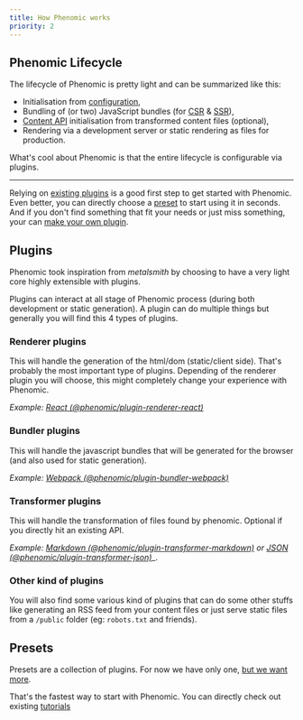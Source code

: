 ```yaml
---
title: How Phenomic works
priority: 2
---
```


## Phenomic Lifecycle

The lifecycle of Phenomic is pretty light and can be summarized like this:

- Initialisation from [configuration](./configuration.md),
- Bundling of (or two) JavaScript bundles (for [CSR](./faq.md#what-is-csr) &
  [SSR](./faq.md#what-is-ssr)),
- [Content API](./api.md) initialisation from transformed content files
  (optional),
- Rendering via a development server or static rendering as files for
  production.

What's cool about Phenomic is that the entire lifecycle is configurable via
plugins.

---

Relying on [existing plugins](https://phenomic.io/en/plugins/) is a good first
step to get started with Phenomic. Even better, you can directly choose a
[preset](https://phenomic.io/en/tutorials/) to start using it in seconds. And if
you don't find something that fit your needs or just miss something, your can
[make your own plugin](./writing-plugins.md).

## Plugins

Phenomic took inspiration from _metalsmith_ by choosing to have a very light
core highly extensible with plugins.

Plugins can interact at all stage of Phenomic process (during both development
or static generation). A plugin can do multiple things but generally you will
find this 4 types of plugins.

### Renderer plugins

This will handle the generation of the html/dom (static/client side). That's
probably the most important type of plugins. Depending of the renderer plugin
you will choose, this might completely change your experience with Phenomic.

_Example:
[React (@phenomic/plugin-renderer-react)](https://phenomic.io/en/packages/plugin-renderer-react/docs/)_

### Bundler plugins

This will handle the javascript bundles that will be generated for the browser
(and also used for static generation).

_Example:
[Webpack (@phenomic/plugin-bundler-webpack)](https://phenomic.io/en/packages/plugin-bundler-webpack/docs/)_

### Transformer plugins

This will handle the transformation of files found by phenomic. Optional if you
directly hit an existing API.

_Example:
[Markdown (@phenomic/plugin-transformer-markdown)](https://phenomic.io/en/packages/plugin-transform-markdown/docs/)
or
[JSON (@phenomic/plugin-transformer-json)](https://phenomic.io/en/packages/plugin-transform-json/docs/)_\_.

### Other kind of plugins

You will also find some various kind of plugins that can do some other stuffs
like generating an RSS feed from your content files or just serve static files
from a `/public` folder (eg: `robots.txt` and friends).

## Presets

Presets are a collection of plugins. For now we have only one,
[but we want more](https://github.com/phenomic/phenomic/issues?q=is%3Aopen+label%3Aplugin).

That's the fastest way to start with Phenomic. You can directly check out
existing [tutorials](https://phenomic.io/en/tutorials/)
